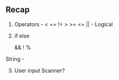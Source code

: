 ## Recap 
1. Operators - 
   < == !=   >   >= <=
  || - Logical 

2. if else 

   && 
   !
  %


  String - 
  
3. User input 
Scanner? 